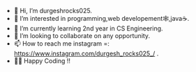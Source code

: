 - 👋 Hi, I’m durgeshrocks025.
- 👀 I’m interested in programming,web developement🕸️,java☕.
- 🌱 I’m currently learning 2nd year in CS Engineering.
- 💞️ I’m looking to collaborate on any opportunity.
- 📫 How to reach me instagram =: https://www.instagram.com/durgesh_rocks025_/ .
- 👨‍💻 Happy Coding !!

